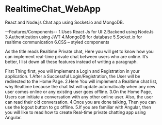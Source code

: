 # RealtimeChat_WebApp
React and Node.js Chat app using Socket.io and MongoDB.

--Features/Components--
1.Uses React Js for UI
2.Backend using NodeJs
3.Authentication using JWT
4.MongoDB for database
5.Socket.io for realtime communication
6.CSS – styled components

As the title reads Realtime Private chat, Here you will get to know how you can implement real-time private chat between users who are online. It’s better, I list down all these features instead of writing a paragraph.

First Thing first, you will implement a Login and Registration in your application.
1.After a Successful Login/Registration, the User will be redirected to the Home Page.
2.Here You will implement a Realtime chat list, why Realtime because the chat list will update automatically when any new user comes online or any existing user goes offline.
3.On the Home Page, Users can initiate a conversation with any other online user. Also, the user can read their old conversation.
4.Once you are done talking, Then you can use the logout button to go offline.
5.If you are familiar with Angular, then you will like to read how to create Real-time private chatting app using Angular.
